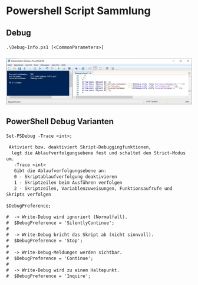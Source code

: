 # Powershell Script Sammlung

## Debug

`.\Debug-Info.ps1 [<CommonParameters>]`
### ![Screenshot PowerShell Ausgabe](https://github.com/dr-woitschek/spielkiste/blob/master/powershell/Debug-Info_PowerShell-Output.jpg)

## PowerShell Debug Varianten

`Set-PSDebug -Trace <int>;`
```
 Aktiviert bzw. deaktiviert Skript-Debuggingfunktionen,
  legt die Ablaufverfolgungsebene fest und schaltet den Strict-Modus um.
   -Trace <int>
   Gibt die Ablaufverfolgungsebene an:
   0 - Skriptablaufverfolgung deaktivieren
   1 - Skriptzeilen beim Ausführen verfolgen
   2 - Skriptzeilen, Variablenzuweisungen, Funktionsaufrufe und Skripts verfolgen
```

`$DebugPreference;`
```
#  -> Write-Debug wird ignoriert (Normalfall).
#  $DebugPreference = 'SilentlyContinue';
#
#  -> Write-Debug bricht das Skript ab (nicht sinnvoll).
#  $DebugPreference = 'Stop';
#
#  -> Write-Debug-Meldungen werden sichtbar.
#  $DebugPreference = 'Continue';
#
#  -> Write-Debug wird zu einem Haltepunkt.
#  $DebugPreference = 'Inquire';
```